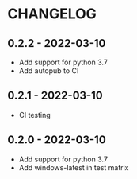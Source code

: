CHANGELOG
=========

0.2.2 - 2022-03-10
------------------

- Add support for python 3.7
- Add autopub to CI

0.2.1 - 2022-03-10
------------------

- CI testing

0.2.0 - 2022-03-10
------------------

- Add support for python 3.7
- Add windows-latest in test matrix

